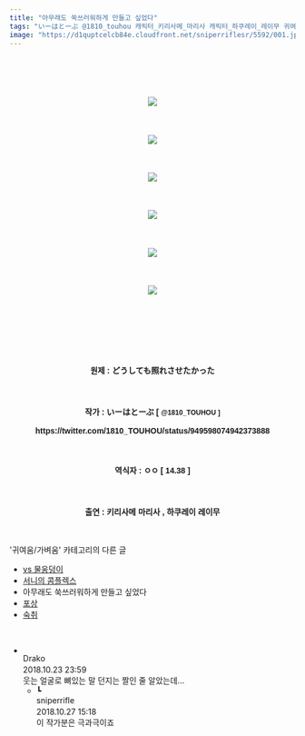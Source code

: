 ```yaml
---
title: "아무래도 쑥쓰러워하게 만들고 싶었다"
tags: "いーはとーぶ @1810_touhou 캐릭터_키리사메_마리사 캐릭터_하쿠레이_레이무 귀여움／가벼움"
image: "https://d1quptcelcb84e.cloudfront.net/sniperriflesr/5592/001.jpg"
---
```

<div class="article">
<p style="TEXT-ALIGN: center"></p>
<p style="line-height: 1.6; font-family: 돋움, dotum, verdana, sans-serif; text-align: center; "><b><br/></b></p>
<p style="line-height: 1.6; font-family: 돋움, dotum, verdana, sans-serif; text-align: center; "><br/></p>
<p style="line-height: 1.6; font-family: 돋움, dotum, verdana, sans-serif; text-align: center; "><img src="{{ site.imgserver8 }}/sniperriflesr/5592/001.jpg"/></p>
<p style="line-height: 1.6; font-family: 돋움, dotum, verdana, sans-serif; text-align: center; "><br/></p>
<p style="line-height: 1.6; font-family: 돋움, dotum, verdana, sans-serif; text-align: center; "><img src="{{ site.imgserver8 }}/sniperriflesr/5592/002.jpg"/></p>
<p style="line-height: 1.6; font-family: 돋움, dotum, verdana, sans-serif; text-align: center; "><br/></p>
<p style="line-height: 1.6; font-family: 돋움, dotum, verdana, sans-serif; text-align: center; "><img src="{{ site.imgserver8 }}/sniperriflesr/5592/003.jpg"/></p>
<p style="line-height: 1.6; font-family: 돋움, dotum, verdana, sans-serif; text-align: center; "><br/></p>
<p style="line-height: 1.6; font-family: 돋움, dotum, verdana, sans-serif; text-align: center; "><img src="{{ site.imgserver8 }}/sniperriflesr/5592/004.jpg"/></p>
<p style="line-height: 1.6; font-family: 돋움, dotum, verdana, sans-serif; text-align: center; "><br/></p>
<p style="line-height: 1.6; font-family: 돋움, dotum, verdana, sans-serif; text-align: center; "><img src="{{ site.imgserver8 }}/sniperriflesr/5592/005.jpg"/></p>
<p style="line-height: 1.6; font-family: 돋움, dotum, verdana, sans-serif; text-align: center; "><br/></p>
<p style="line-height: 1.6; font-family: 돋움, dotum, verdana, sans-serif; text-align: center; "><img src="{{ site.imgserver8 }}/sniperriflesr/5592/006.jpg"/></p>
<p style="line-height: 1.6; font-family: 돋움, dotum, verdana, sans-serif; text-align: center; "><br/></p>
<p style="text-align: center; "><b style="font-family: 돋움, dotum, verdana, sans-serif; line-height: 1.6; "><br/></b></p>
<p style="text-align: center; "><b style="font-family: 돋움, dotum, verdana, sans-serif; line-height: 1.6; "><br/></b></p>
<p style="text-align: center; "><b style="font-family: 돋움, dotum, verdana, sans-serif; line-height: 1.6; ">원제 : </b><font face="돋움, dotum, verdana, sans-serif"><b>どうしても照れさせたかった</b></font></p>
<p style="line-height: 1.6; font-family: 돋움, dotum, verdana, sans-serif; text-align: center; "><br/></p>
<p style="line-height: 1.6; font-family: 돋움, dotum, verdana, sans-serif; text-align: center; "><b>작가 : いーはとーぶ [ </b><b style="font-size: 9pt; ">@1810_TOUHOU ]</b></p>
<p style="text-align: center; "><b><font face="돋움, dotum, verdana, sans-serif">https://twitter.com/1810_TOUHOU/status/949598074942373888</font><br/></b></p>
<p style="line-height: 1.6; font-family: 돋움, dotum, verdana, sans-serif; text-align: center; "><br/></p>
<p style="text-align: center; "><b style="font-family: 돋움, dotum, verdana, sans-serif; line-height: 1.6; ">역식자 : </b><font face="돋움, dotum, verdana, sans-serif" style="font-family: 돋움, dotum, verdana, sans-serif; line-height: 1.6; "><b>ㅇㅇ [ </b></font><font face="돋움, dotum, verdana, sans-serif"><b>14.38 ]</b></font></p>
<p style="line-height: 1.6; font-family: 돋움, dotum, verdana, sans-serif; text-align: center; "><b><br/></b></p>
<p style="line-height: 1.6; font-family: 돋움, dotum, verdana, sans-serif; text-align: center; "><b>출연 : 키리사메 마리사 , 하쿠레이 레이무</b></p>
<p style="TEXT-ALIGN: center"></p>
</div><br/>
<div class="another">
<p>'귀여움/가벼움' 카테고리의 다른 글</p>
<ul>
<li><a href="/sniperriflesr_5594">vs 물웅덩이</a></li>
<li><a href="/sniperriflesr_5593">서니의 콤플렉스</a></li>
<li>아무래도 쑥쓰러워하게 만들고 싶었다</li>
<li><a href="/sniperriflesr_5591">포상</a></li>
<li><a href="/sniperriflesr_5590">숙취</a></li>
</ul>
</div><br/>
<div class="comment" id="commentListBlock_5592" style="display:block"><ul><li class="firstCmt"><div class="opinionListMenu">
<div class="icon"><img alt="" class="myicon" src="http://i1.daumcdn.net/pimg/blog/p_img/mycon/basic_2.gif"/></div>
<div class="fl">
<span class="bold">Drako</span>
<div style="width: 1px; height: 1px; overflow: hidden; visibility: hidden; border:1px solid red">
<span id="uname19882" style="display:none;">Drako</span>
<span id="pwd19882" style="display:none;"></span>
<span id="emailblog19882" name="" style="display:none;"></span>
<span id="open19882" style="display:none">Y</span>
</div>
</div>
<div class="sDateTime">2018.10.23 23:59</div>
</div>
<div class="cont" id="Text19882">웃는 얼굴로 뼈있는 말 던지는 짤인 줄 알았는데...<br/></div>
<div class="contReArea" id="inWrite19882" style="display:none;"></div>
<ul><li class="secondCmt"><div class="opinionListMenuRe" id="parent_19882">
<div class="reIcon">┗</div>
<div class="icon"><img alt="" class="myicon" src="http://cfile217.uf.daum.net/M21x21/23254B425446251B1045FF"/></div>
<div class="fl">
<span class="bold">sniperrifle</span>
<div style="width: 1px; height: 1px; overflow: hidden; visibility: hidden; border:1px solid red">
<span id="uname19897" style="display:none;">sniperrifle</span>
<span id="pwd19897" style="display:none;"></span>
<span id="emailblog19897" name="" style="display:none;"></span>
<span id="open19897" style="display:none">Y</span>
</div>
</div>
<div class="sDateTime">2018.10.27 15:18</div>
</div>
<div class="contRe" id="Text19897">이 작가분은 극과극이죠</div>
<div class="contReReArea" id="inWrite19897" style="display:none;"></div>
</li></ul></li></ul>
</div><br/>
<br/>
<p id="refer"></p>
<br/>
